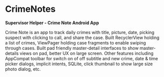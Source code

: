 # CrimeNotes
<b>Supervisor Helper - Crime Note Android App</b>


Crime Note is an app to track daily crimes with title, picture, date, picking suspect with clicking to call, and share the case.
Built RecyclerView holding a list of crimes, ViewPager holding case fragments to enable swiping through cases.
Built pad friendly master-detail interfaces to show master-details views on pad, better UX on large screen.
Other features including AppCompat toolbar for switch on of off subtitle and new crime, date & time picker dialogs, implicit intents, SQLite, click thumbnail to show large size photo dialog, etc.


